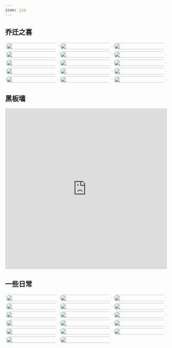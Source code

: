 ```yaml
---
icon: jia
---
```


## 乔迁之喜

<!DOCTYPE html>
<html lang="en">
<head>
    <meta http-equiv="content-type" content="text/html; charset=utf-8">
    <meta name="viewport" content="width=device-width,initial-scale=1,maximum-scale=1,user-scalable=no">
    <title>我们的窝</title>
    <style>
        body{
            margin: 3px;
        }
        .container{
    /* 将元素分为5列 */
            column-count: 3;
    /* 设置列之间的间隙 */
            column-gap: 0px;
        }
        .item{
            padding: 3px;
        }
        .item img{
            display: block;
            width: 100%;
            border-radius: 20px;
        }
        .item img:hover {
            transform: scale(1.2);
        }
    </style>
</head>

<body>
    <div class="container" id="app">
        <div class="item" v-for="item in 15">
            <img src="../pic/wmdw1.jpg">
        </div>
        <!-- 图片加多点 -->
        <div class="item" v-for="item in 15">
            <img src="../pic/wmdw2.jpg">
        </div>
        <div class="item" v-for="item in 15">
            <img src="../pic/wmdw3.jpg">
        </div>
        <div class="item" v-for="item in 15">
            <img src="../pic/wmdw4.jpg">
        </div>
        <div class="item" v-for="item in 15">
            <img src="../pic/wmdw5.jpg">
        </div>
        <div class="item" v-for="item in 15">
            <img src="../pic/wmdw6.jpg">
        </div>
        <div class="item" v-for="item in 15">
            <img src="../pic/wmdw7.jpg">
        </div>
        <div class="item" v-for="item in 15">
            <img src="../pic/wmdw8.jpg">
        </div>
        <div class="item" v-for="item in 15">
            <img src="../pic/wmdw9.jpg">
        </div>
        <div class="item" v-for="item in 15">
            <img src="../pic/wmdw10.jpg">
        </div>
        <div class="item" v-for="item in 15">
            <img src="../pic/wmdw11.jpg">
        </div>
        <div class="item" v-for="item in 15">
            <img src="../pic/wmdw12.jpg">
        </div>
        <div class="item" v-for="item in 15">
            <img src="../pic/wmdw13.jpg">
        </div>
        <div class="item" v-for="item in 15">
            <img src="../pic/wmdw14.jpg">
        </div>
        <div class="item" v-for="item in 15">
            <img src="../pic/wmdw15.jpg">
        </div>
    </div>
</body>

</html>

<script>
    new Vue({
        el:'#app',
        data:{}
    })
</script>

## 黑板墙

<iframe src="https://www.bilibili.com/video/BV16z421Q7Tj?t=47.2" width="100%" height="500" scrolling="no" border="0" frameborder="no" framespacing="0" allowfullscreen="true"></iframe>


## 一些日常

<!DOCTYPE html>
<html lang="en">
<head>
    <meta http-equiv="content-type" content="text/html; charset=utf-8">
    <meta name="viewport" content="width=device-width,initial-scale=1,maximum-scale=1,user-scalable=no">
    <title>我们的窝</title>
    <style>
        body{
            margin: 3px;
        }
        .container{
    /* 将元素分为5列 */
            column-count: 3;
    /* 设置列之间的间隙 */
            column-gap: 0px;
        }
        .item{
            padding: 3px;
        }
        .item img{
            display: block;
            width: 100%;
            border-radius: 20px;
        }
        .item img:hover {
            transform: scale(1.2);
        }
    </style>
</head>

<body>
    <div class="container" id="app">
        <div class="item" v-for="item in 15">
            <img src="../pic/wmdw30.jpg">
        </div>
        <div class="item" v-for="item in 15">
            <img src="../pic/wmdw31.jpg">
        </div>
        <div class="item" v-for="item in 15">
            <img src="../pic/wmdw32.jpg">
        </div>
        <div class="item" v-for="item in 15">
            <img src="../pic/wmdw33.jpg">
        </div>
        <div class="item" v-for="item in 15">
            <img src="../pic/wmdw34.jpg">
        </div>
        <div class="item" v-for="item in 15">
            <img src="../pic/wmdw35.jpg">
        </div>
        <div class="item" v-for="item in 15">
            <img src="../pic/wmdw36.jpg">
        </div>
        <div class="item" v-for="item in 15">
            <img src="../pic/wmdw37.jpg">
        </div>
        <div class="item" v-for="item in 15">
            <img src="../pic/wmdw38.jpg">
        </div>
        <div class="item" v-for="item in 15">
            <img src="../pic/wmdw39.jpg">
        </div>
        <div class="item" v-for="item in 15">
            <img src="../pic/wmdw40.jpg">
        </div>
        <div class="item" v-for="item in 15">
            <img src="../pic/wmdw41.jpg">
        </div>
        <div class="item" v-for="item in 15">
            <img src="../pic/wmdw42.jpg">
        </div>
        <div class="item" v-for="item in 15">
            <img src="../pic/wmdw43.jpg">
        </div>
        <div class="item" v-for="item in 15">
            <img src="../pic/wmdw44.jpg">
        </div>
        <div class="item" v-for="item in 15">
            <img src="../pic/wmdw45.jpg">
        </div>
        <div class="item" v-for="item in 15">
            <img src="../pic/wmdw46.jpg">
        </div>
    </div>
</body>

</html>

<script>
    new Vue({
        el:'#app',
        data:{}
    })
</script>
